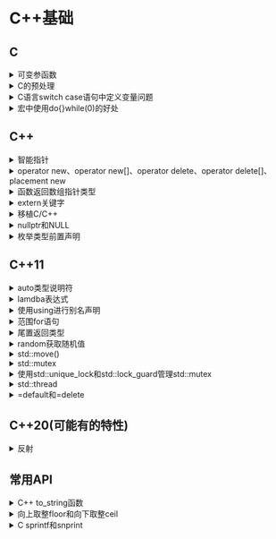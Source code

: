 # C++基础

## C

<details>
<summary>可变参函数</summary>

# 可变参数函数

可变参数函数是指一个函数拥有不定引数，即是它接受一个可变数目的参数

## 可变参函数编写

在C语言中，C标准函式库的`stdarg.h`标头档定义了提供可变参数函数使用的宏。在C++，应该使用标头档`cstdarg`。

要创建一个可变参数函数，必须把省略号（...）放到参数列表后面。函数内部必须定义一个`va_list`变量。然后使用宏`va_start`、`va_arg`和`va_end`来读取

- va_list，用来接受"..."代表的全部参数。
- va_start(va_list, type)：初始化va_list声明的变量。type可以是int，也可以是char等类型。
- va_arg(va_list, returnType)：参数1是va_list声明的变量，参数2是从参数1中获取到的类型，即是"..."传入的类型。并且是指针指向va_list的下一个数据。
- va_end(va_list)：清空va_list变量，使得指针不可用，和va_start配对使用。

[参考教程](https://blog.csdn.net/qq_16628781/article/details/72717008)

</details>

<details>
<summary>C的预处理</summary>

# C的预处理

[菜鸟教程-C预处理器](https://www.runoob.com/cprogramming/c-preprocessors.html)

</details>

<details>
<summary>C语言switch case语句中定义变量问题</summary>

# C语言switch case语句中定义变量问题

这个问题需要分开讨论，C 语言和 C++ 的标准定义是不同的。

## 1. C++

```
int Caset(int a) {
    switch (a) {
        case 1:
            int b = 1;
            std::cout<<"a==1: "<<b<<std::endl;
            break;
        case 2:
            b = 2;
            std::cout<<"a==2: "<<b<<std::endl;
            break;
    }
}
```
编译报错信息为

```
simple.cc:35:9: error: cannot jump from switch statement to this case label
      case 2:
      ^
simple.cc:32:17: note: jump bypasses variable initialization
          int b = 1;
              ^
```

也就是说，跳到 case2 的这个地方，忽略了对于 b 这个变量的初始化，这个很直观，就是在这里我找不到 b。

那么如果改成

```
int Caset(int a) {
    switch (a) {
        case 1:
            int b;
            b = 1;
            std::cout<<"a==1: "<<b<<std::endl;
            break;
        case 2:
            b = 2;
            std::cout<<"a==2: "<<b<<std::endl;
            break;
    }
}
```

顺利成功，没有报错，如果 a 为 2，那么输出 b 也是 2，说明逻辑没有问题。那么问题来了，b 在前面声明，为什么后面可以用到呢，
因为 switch-case 的逻辑控制就是用 label 来标记跳转的，而不是别的复杂的逻辑控制，所以 b 的作用域是在整个 switch 的花括号内，
关于这个问题见知乎讨论[请教switch内部的变量定义问题](https://www.zhihu.com/question/23051685)

## 2. C语言

上面两种写法统统出错，
```
void Caset(int a) {
    switch (a) {
        case 1:
            /* one style */
            int b;
            b = 1;
            
            /* another style */
            int b = 1;

            printf("1: %d", b);
            break;
        case 2:
            b = 2;
            printf("2: %d", b);
            break;
    }
}
```

两种写法都错，报错信息：

```
	main.c:12:13: error: expected expression
        int b; 
        ^
	main.c:13:13: error: use of undeclared identifier 'b'
        b = 1;
        ^
```

意思是说，此处需要一个表达式（expression），而不是一个变量声明初始化。有一个很黑客的做法，如下：

```
void Caset(int a) {
    switch (a) {
        case 1:
            ; 
            int b = 1;
            // b = 1;

            printf("1: %d \n", b);
            break;
        case 2:
            b = 2;
            printf("2: %d \n", b);
            break;
    }
}
```

这个很不能理解了，其实也就是说保证 case 后面跟着的确实是 expression 即可。考虑一下 C++ 代码出现的问题：跳过变量的声明？C 语言中同样跳过，
但是编译器不认为这个是错误，而且逻辑上面也是没有问题的，在后面的 case 中可以正常给变量赋值，但是如果 case2 中，我不是给 b 赋值，
而是直接访问 b，那返回的数值就是一个随机的错误的数据了，我在我的电脑上使用 gcc 编译，若直接读取数据，得到的是 0，当然编译通过，连警告都没有。

当然我认为这样的代码可读性差，比较好的做法可以是将声明变量的事情放在头上做

```
void Caset(int a) {
    switch (a) {
        int b;
        case 1:
            b = 1;
            // b = 1;
            printf("1: %d \n", b);
            break;
        case 2:
            b = 2;
            printf("2: %d \n", b);
            break;
    }
}
```

但是要留心， switch 和 case 之前那块地方也就只能写写这样的声明，写别的表达式，赋值啊什么的，统统是不会生效的。

</details>

<details>
<summary>宏中使用do{}while(0)的好处</summary>

[参考](https://blog.csdn.net/jk110333/article/details/8562078)

</details>


## C++

<details>
<summary>智能指针</summary>

# 智能指针

## shared_ptr

### 初始化：

当创建智能指针时，必须提供额外的信息——指针可以指向的类型：

#### shared_ptr的几个正确初始化方式：

- shared_ ptr<string> p1;      //p1使用默认初始化，保存一个NULL指针

-  shared_ptr<string> p2(new string("hello")); //使用new返回的指针初始化智能指针

- 智能指针接受指针参数的构造函数是explicit的，所以不能将一个内置指针隐式转换为智能指针

  如：
  ```
  shared_ptr<string> p3 = new string("hello");    //错误的初始化方式
  基于同样的原因：一个返回shared_ptr的函数不能在其返回语句中隐式转换一个普通指针，如：
  share_ptr<int> clone(int p) {
      return new int(p);      //必须使用return shared_ptr<int>(new int(p));
  }

  ```

### 自定义删除器：

默认情况下：一个用来初始化智能指针的普通指针必须指向动态内存，因为智能指针默认使用delete释放它所关联的对象

我们可以将智能指针绑定到一个指向其他类型的资源的指针上，但是为了这样做，必须提供自己的操作来替delete

例：

```
struct struct_s
{
    int i;
};
void delete_struct(struct_s* p)
{
    printf("the deleter\n");
    free(p);
    p = NULL;
}
int main()
{
    struct_s* t = (struct_s*)malloc( sizeof(struct_s) );
    shared_ptr<struct_s> sp(t, delete_struct);
    return 0;
}
```

shared_ptr常用操作：

- p：将p用作一个条件判断，若p指向一个对象，则为true

- *p：解引用p，获得它指向的对象

- p->mem：等价于(*p).mem

- p.get()：返回p中保存的指针，尽量避免直接使用指针

- swap(p, q)：交换p和q中的指针，等价于p.swap(q)

- make_shared<T>(args)：返回一个shared_ptr，指向一个动态分配的类型为T的对象。使用arg初始化此对象，通常使用auto定义一个对象来保存make_shared的结果

- shared_ptr<T>p(q)：shared_ptr的拷贝构造函数，会递增q中的计数器

- p = q：shared_ptr的赋值操作函数，赋值会递减p的计数器，同时递增q的计数器

- p.unique()：若p.use_count()为1，返回true；否则返回false

- p.use_count()：返回p的引用计数

shared_ptr的析构函数会递减它所指的对象的引用计数。如果引用计数变为0，shared_ptr的析构函数就会销毁对象并释放它占用的内存

使用智能指针可以保证即使程序发生异常，资源也能被正常释放，因为即使发生异常局部对象也会被销毁

程序使用动态内存的三种原因：

- 程序不知道自己需要使用多少对象
- 程序不知道所需对象的准确类型
- 程序需要在多个对象间共享数据


智能指针陷阱：

* 不使用相同的内置指针值初始化(或reset)多个智能指针
* 不delete get()返回的指针
* 不使用get初始化或reset另一个智能指针
* 如果你使用get()返回的指针，记住当前最后一个对应的智能指针销毁后，你的指针就变得无效了
* 如果你使用智能指针管理的资源不是new分配的内存，记住传递给它一个删除器

## unique_ptr

unique_ptr拥有它所指向的对象，同一时刻只能有一个unique_ptr指向一个给定对象，当unique_ptr被销毁时，它所指向的对象也被销毁

* 和shared_ptr一样，初始化unique_ptr必须采用直接初始化方式：
    ```
    unique_ptr<double> p1;  //指向一个double的unique_ptr
    unique_ptr<int> p2(new int(42));    //p2指向一个值为42的int
    ```

* unique_ptr不支持普通的拷贝或赋值操作：

    ```
    unique_ptr<string> p1(new string("helloworld"));
    unique_ptr<string> p2(p1);      //错误：unique_ptr不支持拷贝
    unique_ptr<string> p3;
    p3 = p2;        //错误：unique_ptr不支持赋值
    ```

* 可以通过release接口或reset接口将指针的所有权从一个(非const)unique_ptr转移给另一个unique
    ```
    //将所有权从p1转移给p2
    unique_ptr<string> p2(p1.release());    //release将p1置空
    unique_ptr<string> p3(new string("Trex"));
    //将所有权从p3转移给p2
    p2.reset(p3.release());     //reset释放了p2原来指向的内存
    ```

* 传递unique_ptr参数和返回unique_ptr

    不能拷贝unique_ptr的规则有一个例外：我们可以拷贝或赋值一个将要被销毁的unique_ptr，如：
    ```
    unique_ptr<int> clone(int p)
    {
        //正确
        return unique_ptr<int>(new int(p));
    }
    还可以返回一个局部对象的拷贝：
    unique_ptr<int> clone(int p)
    {
        unique_ptr<int> ret(new int(p));
        //...
        return ret;
    }
    ```

* 向unique_ptr传递删除器

    和shared_ptr传递删除器不同，unique_ptr必须再尖括号中unique_ptr指向类型之后提供删除器类型，如：
    ```
    //p指向一个类型为objT的对象，并使用一个类型为delT的对象释放objT对象
    //它会调用一个名为fcn的delT类型对象
    unique_ptr<objT, delT> p(new objT, fcn);
    ```

## weak_ptr

weak_ptr指向由一个shared_ptr管理的对象，将一个weak_ptr绑定到一个shared_ptr不会改变shared_ptr的引用计数，即使有weak_ptr指向对象，对象也还是会被释放

weak_ptr支持的操作：

- weak_ptr<T> w           空weak_ptr可以指向类型为T的对象

- weak_ptr<T> w(sp)       与shared_ptr sp指向相同对象的weak_ptr。T必须能转换为sp指向的类型

- w = p                   p可以是一个shared_ptr或一个weak_ptr。赋值后w与p共享对象

- w.reset()               将w置空

- w.use_count()           与w共享对象的shared_ptr的数量

- w.expired()             若w.use_count()为0，返回true，否则返回false

- w.lock()                如果expired为true，返回一个空shared_ptr；否则返回一个指向w的对象的shared_ptr


创建一个weak_ptr时，需要用一个shared_ptr来初始化它：

```
auto p = make_shared<int>(42);
weak_ptr<int> wp(p);    //wp弱共享p；p的引用计数未改变
lock()：此函数检查weak_ptr指向的对象是否仍存在，如果存在，lock返回一个指向共享对象的shared_ptr
if ( shared_ptr<int> np = wp.lock() )
{
    //只有lock调用为true时才会进入if语句体,在if中，使用np访问共享对象是安全的
}
```

</details>

<details>
<summary>operator new、operator new[]、operator delete、operator delete[]、placement new</summary>

# operator new、operator new[]、operator delete、operator delete[]、placement new

## new表达式和delete表达式的行为：

- **当我们使用一条new表达式时，实际执行了三步操作：**

  ```
  //new表达式
  string *sp = new string("a value"); //分配并初始化一个string对象
  string *arr = new string[10];       //分配10个默认初始化的string对象
  ```

  - new表达式调用一个名为operator new(或者operator new[])的标准库函数。该函数负责分配一块足够大的、原始的、
    未命名的内存空间以便存储特定类型的对象(或对象数组)

  - 编译器运行相应的构造函数以构造这些对象，并为其传入初始值

  - 对象被分配了空间并构造完成，返回一个指向该对象的指针

- **当我们使用一条delete表达式删除一个动态分配的对象时，实际执行了两步操作：**

  ```
  delete sp;      //销毁*sp，然后释放sp指向的内存空间
  delete [] arr;  //销毁数组中的元素，然后释放对应的内存空间
  ```

  - 对sp所指对象或者arr所指的数组中的元素执行对应的析构函数

  - 编译器调用名为operator delete(或operator delete[])的标准库函数释放内存空间

- **我们可以自定义operator new和operator delete这两个函数的行为，但是无法定义new表达式和delete表达式的行为**

  如果用户希望自己控制内存分配的过程，则需要自定义自己的 **operator new函数** 和 **operator delete函数**

  应用程序可以在全局作用域中定义operator new函数和operator delete函数，也可以将它们定义为成员函数，用户查找可供调用的operator函数的规则是：

  - 如果被分配(释放)的对象是类类型，则编译器首先在类及其基类的作用域中查找

  - 否则，编译器在全局作用域查找匹配的函数，

  如果编译器找到了用户自定义的版本，则使用该版本执行new表达式或delete表达式；如果没找到，则使用标准库定义的版本

  可以使用作用域运算符令new表达式或delete表达式忽略定义在类中的函数，直接执行全局作用域中的版本，例如：
  ::new只在全局作用域中查找匹配的operator new函数，::delete也一样

  标准库中operator new函数和operator delete函数的8个重载版本：

  ```
  //这些版本可能抛出异常
  void *operator new(size_t);                 //分配一个对象
  void *operator new[](size_t);              //分配一个数组
  void *operator delete(void*) noexcept;      //释放一个对象
  void *operator delete[](void*) noexcept;   //释放一个数组
  ```

  ```
  //这些版本承认不会抛出异常
  void *operator new(size_t, nothrow_t&) noexcept;
  void *operator new[](size_t, nothrow_t&) noexcept;
  void *operator delete(void*, nothrow_t&) noexcept;
  void *operator delete[](void*, nothrow_t&) noexcept;
  ```

  - 类型nothrow_t是定义在new头文件中的一个struct，在这个类型中不包含任何成员，用户通过这个对象来请求new的非抛出版本

  - 当将上述运算符函数定义为类成员时，它们是隐式静态的，无须显式声明static，因为operator new用在对象构造之前
    而operator delete用在对象销毁之后，所以这两个成员(new和delete)必须是静态的，而且它们不能操纵类的任何数据成员

  **自定义的operator new和operator delete的一种简单方式：**

  ```
  //使用malloc和free开辟释放空间
  void *operator new(size_t size)
  {
      if (void *mem = malloc(size))
          return mem;
      else
          throw bad_alloc();
  }
  void operator delete(void *mem) noexcept 
  {
      free(mem);
  }
  ```

## 定位new表达式：

- **定位new允许我们在一个特定的、预先分配的内存地址上构造对象**

  ```
  new (place_address) type
  new (place_address) type (initializers)
  new (place_address) type [size]
  new (place_address) type [size] {braced initializer list}
  ```

  - place_address必须为一个指针
  - initializers中提供一个(可能为空)的以逗号分隔的初始值列表，该初始值用于构造新分配的对象

- **显式的析构函数调用：**

  例：

  ```
  string *sp = new string("a value");     //分配并初始化一个string对象
  sp->~string();      //显式调用析构函数
  ```

  调用析构函数可以清楚给定的对象但是不会释放该对象所在的空间。如果需要的话，我们可以重新使用该空间

</details>

<details>
<summary>函数返回数组指针类型</summary>

# 函数返回数组指针类型

- **数组指针**

  ```
  int arr[10];        //arr是一个含有10个整数的数组
  int *p1[10];        //p1是一个含有10个指针的数组
  int (*p1)[10];      //*p1是一个含有10个整数的数组，p1是指向该数组的指针
  ```

  以此类推，如果函数func的返回值是一个指针p，p指向的是一个含有10个整数的数组，则func的声明如下：

  ```
  int ( *func(int i) )[10];
  ```

- **类型别名**

  ```
  typedef int arrT[10];   //arrT是类型别名，它表示的类型是含有10个整数的数组
  using arrT = int[10];   //arrT的等价声明，C++11新用法
  arrT* func(int i);      //func返回一个指向含有10个整数的数组的指针
  ```

- **C++11尾置返回类型**

  ```
  auto func(int i) -> int(*)[10]; //func接受一个int类型的实参，返回一个指针，该指针指向含有10个整数的数组
  ```

  将函数的返回类型放在形参列表之后，并在本该出现返回类型的地方放置一个auto

  关于C++11尾置返回类型的更多信息参考 [C++11/尾置返回类型](../C%2B%2B11/%E5%B0%BE%E7%BD%AE%E8%BF%94%E5%9B%9E%E7%B1%BB%E5%9E%8B.md)

</details>

<details>
<summary>extern关键字</summary>

</details>

<details>
<summary>移植C/C++</summary>

# 移植C/C++

### itoa移植到Linux

```
char *  itoa ( int value, char * str, int base );
```
base代表进制，可取2、6、10等

```
sprintf(str,"%d",value) converts to decimal base.
sprintf(str,"%x",value) converts to hexadecimal base.
sprintf(str,"%o",value) converts to octal base.
```

### __int64

```
#include <inttypes.h>
typedef int64_t __int64;
```

[移植c/c++代码](https://www.ibm.com/developerworks/cn/aix/library/au-porting/index.html)

</details>

<details>
<summary>nullptr和NULL</summary>

# nullptr和NULL

[知乎：为什么建议你用nullptr而不是NULL](https://zhuanlan.zhihu.com/p/79883965)

</details>

<details>
<summary>枚举类型前置声明</summary>

# 前向声明枚举类型enum

https://cloud.tencent.com/developer/ask/51491

</details>


## C++11

<details>
<summary>auto类型说明符</summary>

# auto类型说明符

- auto让编译器通过初始值来推算变量的类型，所以 **auto定义的变量必须有初始值**

- **auto一般会忽略顶层const，同时底层const被保留下来**

  - 顶层const：指针本身是个常量

  - 底层const：指针所指对象是个常量

- **如果希望推断出来auto类型是一个顶层const，则需要明确指出：**

  ```
  const auto f = ci;  //ci的推演类型为int，f是const int
  ```

- **可以将引用类型设为auto：**

  ```
  auto &g = ci;
  auto &h = 42;   //错误，不能为非常量绑定字面值
  const auto &h = 42; //正确，为常量引用绑定字面值
  ```

- **要在一条语句中定义多个变量，切记，符号&和*只从属于某个声明符，而非基本数据类型的一部分，并且初始值必须是同一类型**

</details>

<details>
<summary>lamdba表达式</summary>

# lambda表达式

**可调用对象：** 对于一个对象或表达式，如果可以对其使用调用运算符()，则称它为可调用的

目前为止，一共有四种可调用对象：

- 函数 
- 函数指针 
- 重载了函数调用运算符的类(仿函数) 
- lambda表达式

lambda表达式表示一个可调用的代码单元，可以理解为一个未命名的内联函数：

与普通函数类似，lambda表达式具有一个返回类型(必须是尾置返回类型)、一个参数列表、一个函数体，形式如下：

```
[capture list](parameter list) -> return type {function body};
```

实例：

```
auto f = [] {return 42;}
```

## lambda的理解：

- 当定义一个lambda时，编译器生成一个与lambda对应的新的(未命名的)类类型

- 可以将lambda作为一个函数参数传递，可以这样理解，当向一个函数传递一个lambda时，同时定义了一个新类型和该类型的一个对象：
  传递的参数就是编译器生成的该类类型的未命名对象

- 类似的，当使用auto定义一个用lambda初始化的变量时，定义了一个从lambda生成的类型的对象

- 默认情况下，捕获列表中的变量都被从lambda生成的类包含到了其数据成员中，类似于普通类的数据成员，lambda的数据成员也在lambda对象创建时被初始化

- 可以忽略参数列表和返回类型，但必须永远包含捕获列表和函数体

## 要素：

- **捕获列表(capture list)：**

  lambda通过将所在函数的局部变量包含在捕获列表中来指出将会使用这些变量

  一个lambda只有在其捕获列表中捕获一个它所在函数中的局部变量，才能在函数体中使用这些变量

  - 空捕获列表[]：表示此lambda不实用它所在函数中的任何局部变量

  - 值捕获：被捕获的变量的值是在lambda创建时拷贝，而不是调用时拷贝，因此随后对该变量的修改不会影响到lambda内对应的值
    
    ```
    void fcn1() {
        size_t v1 = 42; //函数fcn1内的局部变量
        auto f = [v1] {return v1;}; //捕获v1，将v1拷贝到名为f的可调用对象  f.v1 = v1
        v1 = 0;
        auto j = f();  //j为42，f保存了我们创建它是v1的值
    }
    ```

  - 引用捕获：
    
    ```
    void fcn2() {
        size_t v1 = 42; //局部变量
        auto f2 = [&v1] {return v1;};   //对象f2包含v1的引用  f.v1 = &v1;
        v1 = 0;
        auto j = f2();  //j为0
    }
    ```
    
    **Note：** 如果采用引用方式捕获一个变量，就必须确保被引用的对象在lambda执行的时候是存在的

  - 隐式捕获：让编译器根据lambda体中的代码来推断我们要使用哪些变量
    
    在捕获列表中写一个&或=指示编译器推断捕获列表：
    
    - &告诉编译器采用捕获引用方式
    - =表示采用值捕获方式

  - 混合使用隐式捕获和显式捕获
    
    当混合使用隐式捕获和显式捕获时，捕获列表的第一个元素必须是&或=，此符号指定了默认捕获方式为引用或值，
    跟随&或=的显式捕获列表中的变量必须使用与隐式捕获不同的方式。即：
    
    - `[&, identifier_list]`：如果隐式捕获采用引用方式(&)，则显式捕获命令变量indntifier_list必须采用值方式，因此变量名字前不能使用&。
    - `[=, identifier_list]`：如果隐式捕获采用的是值方式(=)，则显式捕获命令变量indentifier_list必须采用引用方式，因此变量名字前使用&

  - 可变lambda
  
    默认情况下，对于一个值被拷贝的变量，lambda不会改变其值，如果我们希望能改变一个捕获变量的值，就必须在参数列表后加上关键字mutable，
    因此可变lambda不能省略参数列表：
    
    ```
    void fcn3() {
        size_t v1 = 42;
        auto f = [v1] () mutable {return ++v1;};
        v1 = 0;
        auto j = f();   //j为43
    }
    ```
    
    一个引用捕获的变量是否可以修改依赖于此引用指向的是一个const类型还是非const类型：
    
    ```
    void fcn4() {
        size_t v1 = 42; //v1为非const变量
        auto f2 = [&v1] {return ++v1;};
        v1 = 0;
        auto j = f2();  //j为1
    }
    ```

- **return type：**

  返回类型必须使用尾置返回类型(C++/C++11/尾置返回类型)

  如果忽略返回类型，lambda根据函数体中的代码推断出返回类型：

  - 如果函数体中只有一条return语句，则返回类型从返回的表达式类型推断而来
  - 如果lambda体包含return之外的任何语句，则编译器假定此lambda返回void

  例子：

  函数f返回i的绝对值：

  - 只有一条return语句，无需指定lambda的返回类型，可以通过条件运算符的类型推断出来

    ```
    auto f = [](int i) { return i < 0 ? -i : i; };  
    ```

  - 将条件表达式写成等价的if语句，就会产生编译错误

    ```
    auto f = [](int i) { 
        if (i < 0)
            return -i;  
        else
            return i; 
    }   //产生编译错误
    ```

    这时需要使用尾置返回类型为lambda定义返回类型：

    ```
    auto f = [](int i) -> int { 
        if (i < 0)
            return -i;  
        else
            return i; 
    } 
    ```

- **parameter list：**

  lambda不能使用默认参数，一个lambda调用的实参数目永远与形参数目相等

- **function body和普通函数相同**

</details>

<details>
<summary>使用using进行别名声明</summary>

# 使用using进行别名声明(alias declaration)

```
typedef double wages;    //wages是double的同义词，要用double的地方都可以使用wages
using wages = double;    //使用using定义别名，wages也是double的同义词
```
</details>

<details>
<summary>范围for语句</summary>

# 范围for语句

遍历容器或其他序列的所有元素，范围for语句(range of statement)的 **语法形式** 是：

```
for (declaration : expression)
    statement
```

- **expression** 必须为一个序列，如初始值列表{"12", "fdsa", "qwer"}、数组或者vector、string等类型的对象，
  这些类型的共同点是能返回迭代器的begin和end成员

- **declaration** 定义一个变量，序列中的每个元素都得能转换成该变量的类型，可以使用auto类型说明符

例子：

```
vector<int> v = {0, 1, 2, 3, 4, 5, 6, 7, 8, 9};

//如果要对序列中的元素进行写操作，可以将范围变量声明为引用类型
for (auto &r : v)
    r *= 2;
```

范围for语句的定义来源于与之等价的传统for语句：

```
for (auto beg = v.begin(), end = v.end(); beg != end; ++beg)
{
    auto &r = *beg;
    r *= 2;
}
```

**!!Note：**

  范围for语句中不能增加vector对象(或其他容器)的元素，因为在范围for语句中，预存了end()的值。
  一旦在序列中添加(删除)元素，end函数的值就可能变得无效了 **(迭代器失效)**

</details>

<details>
<summary>尾置返回类型</summary>

</details>

<details>
<summary>random获取随机值</summary>

# Random获取随机值

[参考](https://www.jianshu.com/p/05863a00af8d)

</details>

<details>
<summary>std::move()</summary>

</details>

<details>
<summary>std::mutex</summary>

https://en.cppreference.com/w/cpp/thread/mutex

</details>

<details>
<summary>使用std::unique_lock和std::lock_guard管理std::mutex</summary>

# 使用std::unique_lock和std::lock_guard管理std::mutex

[参考](https://www.cnblogs.com/fnlingnzb-learner/p/9542183.html)

</details>

<details><summary>std::thread</summary>

</details>

<details><summary>=default和=delete</summary>

[参考1](https://blog.csdn.net/lixiaogang_theanswer/article/details/81090622)

[参考2](https://blog.csdn.net/fengbingchun/article/details/52475155)

</details>

## C++20(可能有的特性)

<details>
<summary>反射</summary>

</details>


## 常用API

<details>
<summary>C++ to_string函数</summary>

# to_string()

- **函数原型：**

  ```
  string to_string (int val);
  string to_string (long val);
  string to_string (long long val);
  string to_string (unsigned val);
  string to_string (unsigned long val);
  string to_string (unsigned long long val);
  string to_string (float val);
  string to_string (double val);
  string to_string (long double val);
  ```

- **功能：**

  将数值转化为字符串。返回对应的字符串。

- **例子：**

  ```
  #include <iostream>   
  #include <string>     
  using namespace std;

  int main()
  {
      string pi = "pi is " + std::to_string(3.1415926);
      string perfect = to_string(1 + 2 + 4 + 7 + 14) + " is a perfect number";
      cout << pi << '\n';
      cout << perfect << '\n';
      return 0;
  }
  ```

</details>

<details>
<summary>向上取整floor和向下取整ceil</summary>

# floor()和ceil()

- **向下取整：floor函数**

  floor(x)，其功能是“向下取整”，或者说“向下舍入”，即取不大于x的最大整数（与“四舍五入”不同，下取整是直接取按照数轴上最接近要求值的左边值）

  ```
  #include <math.h>
  double floor( double arg );
  ```

  例:

  ```
  floor(3.14) = 3.0
  floor(9.999999) = 9.0
  floor(-3.14) = -4.0
  floor(-9.999999) = -10.0
  ```

- **向上取整：ceil函数**

  ceil(x)，其功能是向上取整，即取大于或者等于指定表达式的最小整数，即取按照数轴上最接近要求值的右边值

  ```
  #include <math.h>
  double ceil( double x );
  ```

  例：

  ```
  ceil(3.14) = 4.0
  ceil(9.999999) = 10
  ceil(-3.14) = -3.0
  ceil(-9.999999) = -9.0
  ```

</details>

<details>
<summary>C sprintf和snprint</summary>

# sprintf和snprintf

- **sprintf函数：**

  ```
  #include <string>
  int sprintf(char *str, const char &format, ...);
  ```

  sprintf是字符串格式化命令，主要功能是把格式化的数据写入字符串str中，返回值为写入str的字节数，结束字符‘\0’不计入内。
  其中， str是指要写入的缓冲区，format控制要写入str中数据的格式，例如%s、%d、%x等。

- **snprintf函数：**

  ```
  int snprintf(char *str, size_t size, const char *format, ...);
  ```

  snprintf是字符串格式化命令，主要功能是把格式化的数据写入字符串str中，最多写size个字节，
  包括自动添加在字符串末尾处的结束字符‘\0’;返回值为写入str的字节数，包括结束字符‘\0’。

**Note：** 考虑到安全问题，应尽量使用sprintf代替snprintf

  sprintf可能会引起数组越界，如：

  ```
  char name1[6] = {'\0'}; //只能存储最多5个普通字符和末尾'\0'
  char name2[6] = {'\0'};

  //输出hello!，name1内存:hello!，末尾的'\0'保存到name1之外的第一个空间
  //如果此时name1相邻的内存中有数据，它将被结束字符'\0'覆盖，造成异常，但是这种异常不会引起编译器报错
  sprintf(name1, "%s", "hello!");
  ```    

  使用snprintf解决越界问题：
  ```
  snprintf(name2, sizeof(name2), "%s", "hello!"); //输出hello，name2内存中保存为hello'\0'
  ```

</details>
